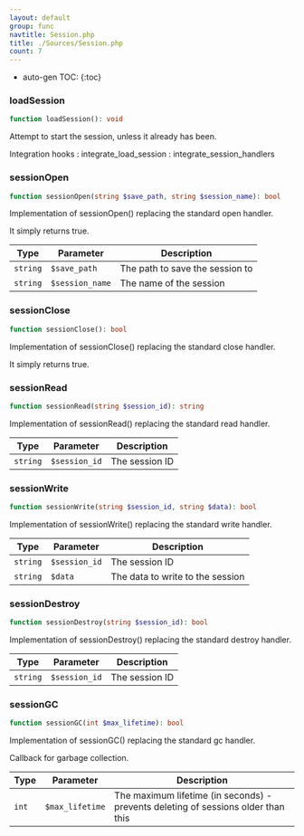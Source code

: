 ```yaml
---
layout: default
group: func
navtitle: Session.php
title: ./Sources/Session.php
count: 7
---
```

* auto-gen TOC:
{:toc}
### loadSession

```php
function loadSession(): void
```
Attempt to start the session, unless it already has been.



Integration hooks
: integrate_load_session
: integrate_session_handlers

### sessionOpen

```php
function sessionOpen(string $save_path, string $session_name): bool
```
Implementation of sessionOpen() replacing the standard open handler.

It simply returns true.

Type|Parameter|Description
---|---|---
`string`|`$save_path`|The path to save the session to
`string`|`$session_name`|The name of the session

### sessionClose

```php
function sessionClose(): bool
```
Implementation of sessionClose() replacing the standard close handler.

It simply returns true.

### sessionRead

```php
function sessionRead(string $session_id): string
```
Implementation of sessionRead() replacing the standard read handler.



Type|Parameter|Description
---|---|---
`string`|`$session_id`|The session ID

### sessionWrite

```php
function sessionWrite(string $session_id, string $data): bool
```
Implementation of sessionWrite() replacing the standard write handler.



Type|Parameter|Description
---|---|---
`string`|`$session_id`|The session ID
`string`|`$data`|The data to write to the session

### sessionDestroy

```php
function sessionDestroy(string $session_id): bool
```
Implementation of sessionDestroy() replacing the standard destroy handler.



Type|Parameter|Description
---|---|---
`string`|`$session_id`|The session ID

### sessionGC

```php
function sessionGC(int $max_lifetime): bool
```
Implementation of sessionGC() replacing the standard gc handler.

Callback for garbage collection.

Type|Parameter|Description
---|---|---
`int`|`$max_lifetime`|The maximum lifetime \(in seconds\) \- prevents deleting of sessions older than this

